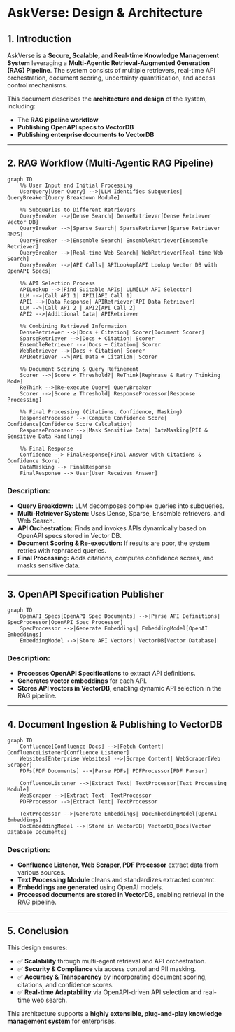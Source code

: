 # AskVerse: Design & Architecture

## 1. Introduction

AskVerse is a **Secure, Scalable, and Real-time Knowledge Management System** leveraging a **Multi-Agentic Retrieval-Augmented Generation (RAG) Pipeline**. The system consists of multiple retrievers, real-time API orchestration, document scoring, uncertainty quantification, and access control mechanisms.

This document describes the **architecture and design** of the system, including:
- The **RAG pipeline workflow**
- **Publishing OpenAPI specs to VectorDB**
- **Publishing enterprise documents to VectorDB**

---

## 2. RAG Workflow (Multi-Agentic RAG Pipeline)

```mermaid
graph TD
    %% User Input and Initial Processing
    UserQuery[User Query] -->|LLM Identifies Subqueries| QueryBreaker[Query Breakdown Module]
    
    %% Subqueries to Different Retrievers
    QueryBreaker -->|Dense Search| DenseRetriever[Dense Retriever Vector DB]
    QueryBreaker -->|Sparse Search| SparseRetriever[Sparse Retriever BM25]
    QueryBreaker -->|Ensemble Search| EnsembleRetriever[Ensemble Retriever]
    QueryBreaker -->|Real-time Web Search| WebRetriever[Real-time Web Search]
    QueryBreaker -->|API Calls| APILookup[API Lookup Vector DB with OpenAPI Specs]
    
    %% API Selection Process
    APILookup -->|Find Suitable APIs| LLM[LLM API Selector]
    LLM -->|Call API 1| API1[API Call 1]
    API1 -->|Data Response| APIRetriever[API Data Retriever]
    LLM -->|Call API 2 | API2[API Call 2]
    API2 -->|Additional Data| APIRetriever
    
    %% Combining Retrieved Information
    DenseRetriever -->|Docs + Citation| Scorer[Document Scorer]
    SparseRetriever -->|Docs + Citation| Scorer
    EnsembleRetriever -->|Docs + Citation| Scorer
    WebRetriever -->|Docs + Citation| Scorer
    APIRetriever -->|API Data + Citation| Scorer
    
    %% Document Scoring & Query Refinement
    Scorer -->|Score < Threshold?| ReThink[Rephrase & Retry Thinking Mode]
    ReThink -->|Re-execute Query| QueryBreaker
    Scorer -->|Score ≥ Threshold| ResponseProcessor[Response Processing]
    
    %% Final Processing (Citations, Confidence, Masking)
    ResponseProcessor -->|Compute Confidence Score| Confidence[Confidence Score Calculation]
    ResponseProcessor -->|Mask Sensitive Data| DataMasking[PII & Sensitive Data Handling]
    
    %% Final Response
    Confidence --> FinalResponse[Final Answer with Citations & Confidence Score]
    DataMasking --> FinalResponse
    FinalResponse --> User[User Receives Answer]
```

### **Description:**
- **Query Breakdown:** LLM decomposes complex queries into subqueries.
- **Multi-Retriever System:** Uses Dense, Sparse, Ensemble retrievers, and Web Search.
- **API Orchestration:** Finds and invokes APIs dynamically based on OpenAPI specs stored in Vector DB.
- **Document Scoring & Re-execution:** If results are poor, the system retries with rephrased queries.
- **Final Processing:** Adds citations, computes confidence scores, and masks sensitive data.

---

## 3. OpenAPI Specification Publisher

```mermaid
graph TD
    OpenAPI_Specs[OpenAPI Spec Documents] -->|Parse API Definitions| SpecProcessor[OpenAPI Spec Processor]
    SpecProcessor -->|Generate Embeddings| EmbeddingModel[OpenAI Embeddings]
    EmbeddingModel -->|Store API Vectors| VectorDB[Vector Database]
```

### **Description:**
- **Processes OpenAPI Specifications** to extract API definitions.
- **Generates vector embeddings** for each API.
- **Stores API vectors in VectorDB**, enabling dynamic API selection in the RAG pipeline.

---

## 4. Document Ingestion & Publishing to VectorDB

```mermaid
graph TD
    Confluence[Confluence Docs] -->|Fetch Content| ConfluenceListener[Confluence Listener]
    Websites[Enterprise Websites] -->|Scrape Content| WebScraper[Web Scraper]
    PDFs[PDF Documents] -->|Parse PDFs| PDFProcessor[PDF Parser]
    
    ConfluenceListener -->|Extract Text| TextProcessor[Text Processing Module]
    WebScraper -->|Extract Text| TextProcessor
    PDFProcessor -->|Extract Text| TextProcessor
    
    TextProcessor -->|Generate Embeddings| DocEmbeddingModel[OpenAI Embeddings]
    DocEmbeddingModel -->|Store in VectorDB| VectorDB_Docs[Vector Database Documents]
```

### **Description:**
- **Confluence Listener, Web Scraper, PDF Processor** extract data from various sources.
- **Text Processing Module** cleans and standardizes extracted content.
- **Embeddings are generated** using OpenAI models.
- **Processed documents are stored in VectorDB**, enabling retrieval in the RAG pipeline.

---

## 5. Conclusion

This design ensures:
- ✅ **Scalability** through multi-agent retrieval and API orchestration.
- ✅ **Security & Compliance** via access control and PII masking.
- ✅ **Accuracy & Transparency** by incorporating document scoring, citations, and confidence scores.
- ✅ **Real-time Adaptability** via OpenAPI-driven API selection and real-time web search.

This architecture supports a **highly extensible, plug-and-play knowledge management system** for enterprises.
